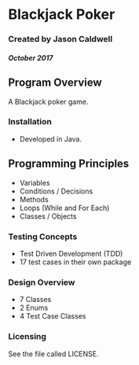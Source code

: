 # Blackjack Poker

### Created by Jason Caldwell
##### October 2017

## Program Overview
A Blackjack poker game.

### Installation
* Developed in Java.

## Programming Principles
* Variables
* Conditions / Decisions
* Methods
* Loops (While and For Each)
* Classes / Objects

### Testing Concepts
* Test Driven Development (TDD)
* 17 test cases in their own package

### Design Overview
* 7 Classes
* 2 Enums
* 4 Test Case Classes

### Licensing
See the file called LICENSE.
